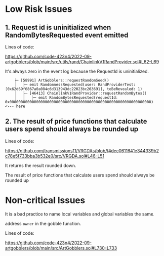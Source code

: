 # Low Risk Issues

## 1. Request id is uninitialized when RandomBytesRequested event emitted

Lines of code:

https://github.com/code-423n4/2022-09-artgobblers/blob/main/src/utils/rand/ChainlinkV1RandProvider.sol#L62-L69

It's always zero in the event log because the RequestId is uninitialized.
```
    ├─ [58991] ArtGobblers::requestRandomSeed()
    │   ├─ emit RandomnessRequested(user: RandProviderTest: [0x62d69f6867a0a084c6d313943dc22023bc263691], toBeRevealed: 1)
    │   ├─ [46413] ChainlinkV1RandProvider::requestRandomBytes()
    │   │   ├─ emit RandomBytesRequested(requestId: 0x0000000000000000000000000000000000000000000000000000000000000000)  <--- here
```

## 2. The result of price functions that calculate users spend should always be rounded up

Lines of code:

https://github.com/transmissions11/VRGDAs/blob/f4dec0611641e344339b2c78e5f733bba3b532e0/src/VRGDA.sol#L46-L51

It returns the result rounded down. 

The result of price functions that calculate users spend should always be rounded up

# Non-critical Issues

It is a bad practice to name local variables and global variables the same.

address `owner` in the gobble function. 

Lines of code:

https://github.com/code-423n4/2022-09-artgobblers/blob/main/src/ArtGobblers.sol#L730-L733

